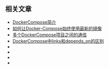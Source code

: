 ## 相关文章

- [DockerCompose简介](docs/DockerCompose%E7%AE%80%E4%BB%8B.md)
- [如何让Docker-Compose始终使用最新的镜像](docs/%E5%A6%82%E4%BD%95%E8%AE%A9Docker-Compose%E5%A7%8B%E7%BB%88%E4%BD%BF%E7%94%A8%E6%9C%80%E6%96%B0%E7%9A%84%E9%95%9C%E5%83%8F.md)
- [多个DockerCompose项目之间的通信](docs/%E5%A4%9A%E4%B8%AADockerCompose%E9%A1%B9%E7%9B%AE%E4%B9%8B%E9%97%B4%E7%9A%84%E9%80%9A%E4%BF%A1.md)
- [DockerCompose中links和depends_on的区别](docs/DockerCompose%E4%B8%ADlinks%E5%92%8Cdepends_on%E7%9A%84%E5%8C%BA%E5%88%AB.md)
- []()
- []()
- []()
- []()